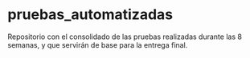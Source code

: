 # pruebas_automatizadas
Repositorio con el consolidado de las pruebas realizadas durante las 8 semanas, y que servirán de base para la entrega final.
